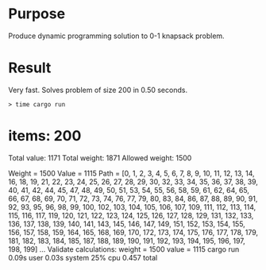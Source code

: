 # Purpose
Produce dynamic programming solution to 0-1 knapsack problem.

# Result
Very fast. Solves problem of size 200 in 0.50 seconds.

```
> time cargo run
```
# items:        200
Total value:    1171
Total weight:   1871
Allowed weight: 1500

Weight = 1500
Value = 1115
Path = [0, 1, 2, 3, 4, 5, 6, 7, 8, 9, 10, 11, 12, 13, 14, 16, 18, 19, 21, 22, 23, 24, 25, 26, 27, 28, 29, 30, 32, 33, 34, 35, 36, 37, 38, 39, 40, 41, 42, 44, 45, 47, 48, 49, 50, 51, 53, 54, 55, 56, 58, 59, 61, 62, 64, 65, 66, 67, 68, 69, 70, 71, 72, 73, 74, 76, 77, 79, 80, 83, 84, 86, 87, 88, 89, 90, 91, 92, 93, 95, 96, 98, 99, 100, 102, 103, 104, 105, 106, 107, 109, 111, 112, 113, 114, 115, 116, 117, 119, 120, 121, 122, 123, 124, 125, 126, 127, 128, 129, 131, 132, 133, 136, 137, 138, 139, 140, 141, 143, 145, 146, 147, 149, 151, 152, 153, 154, 155, 156, 157, 158, 159, 164, 165, 168, 169, 170, 172, 173, 174, 175, 176, 177, 178, 179, 181, 182, 183, 184, 185, 187, 188, 189, 190, 191, 192, 193, 194, 195, 196, 197, 198, 199]
...
Validate calculations:
	weight = 1500
	 value = 1115
cargo run  0.09s user 0.03s system 25% cpu 0.457 total

